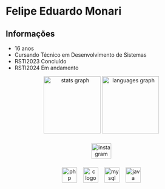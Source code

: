 
# Felipe Eduardo Monari

## Informações
- 16 anos
- Cursando Técnico em Desenvolvimento de Sistemas
- RSTI2023 Concluído
- RSTI2024 Em andamento

<div align="center">
  <img src="https://github-readme-stats.vercel.app/api?username=Monari14&hide_title=false&hide_rank=false&show_icons=true&include_all_commits=true&count_private=true&disable_animations=false&theme=github_dark&locale=en&hide_border=false&order=1" height="150" alt="stats graph"  />
  <img src="https://github-readme-stats.vercel.app/api/top-langs?username=Monari14&locale=en&hide_title=false&layout=compact&card_width=320&langs_count=5&theme=github_dark&hide_border=false&order=2" height="150" alt="languages graph"  />
</div>

###

<div align="center">
  <a href="https://www.instagram.com/monari14_/" target="_blank">
    <img src="https://raw.githubusercontent.com/maurodesouza/profile-readme-generator/master/src/assets/icons/social/instagram/default.svg" width="52" height="40" alt="instagram logo"  />
  </a>
</div>

###

<div align="center">
  <img src="https://cdn.jsdelivr.net/gh/devicons/devicon/icons/php/php-original.svg" height="40" alt="php logo"  /><img width="12" />
  <img src="https://cdn.jsdelivr.net/gh/devicons/devicon/icons/c/c-original.svg" height="40" alt="c logo"  /><img width="12" />
  <img src="https://cdn.jsdelivr.net/gh/devicons/devicon/icons/mysql/mysql-original.svg" height="40" alt="mysql logo"  /><img width="12" />
  <img src="https://cdn.jsdelivr.net/gh/devicons/devicon/icons/java/java-original.svg" height="40" alt="java logo"/>
</div>

###
